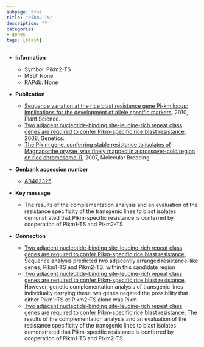 ```yaml
---
subpage: true
title: "Pikm2-TS"
description: ""
categories:
- genes
tags: [blast]
---
```


* **Information**  
    + Symbol: Pikm2-TS  
    + MSU: None  
    + RAPdb: None  

* **Publication**  
    + [Sequence variation at the rice blast resistance gene Pi-km locus: Implications for the development of allele specific markers](http://www.ncbi.nlm.nih.gov/pubmed?term=Sequence+variation+at+the+rice+blast+resistance+gene+Pi-km+locus:+Implications+for+the+development+of+allele+specific+markers%5BTitle%5D), 2010, Plant Science.
    + [Two adjacent nucleotide-binding site-leucine-rich repeat class genes are required to confer Pikm-specific rice blast resistance](http://www.ncbi.nlm.nih.gov/pubmed?term=Two+adjacent+nucleotide-binding+site-leucine-rich+repeat+class+genes+are+required+to+confer+Pikm-specific+rice+blast+resistance%5BTitle%5D), 2008, Genetics.
    + [The Pik m gene, conferring stable resistance to isolates of Magnaporthe oryzae, was finely mapped in a crossover-cold region on rice chromosome 11](http://www.ncbi.nlm.nih.gov/pubmed?term=The+Pik+m+gene,+conferring+stable+resistance+to+isolates+of+Magnaporthe+oryzae,+was+finely+mapped+in+a+crossover-cold+region+on+rice+chromosome+11%5BTitle%5D), 2007, Molecular Breeding.

* **Genbank accession number**  
    + [AB462325](http://www.ncbi.nlm.nih.gov/nuccore/AB462325)

* **Key message**  
    + The results of the complementation analysis and an evaluation of the resistance specificity of the transgenic lines to blast isolates demonstrated that Pikm-specific resistance is conferred by cooperation of Pikm1-TS and Pikm2-TS

* **Connection**  
    + [Two adjacent nucleotide-binding site-leucine-rich repeat class genes are required to confer Pikm-specific rice blast resistance](http://www.ncbi.nlm.nih.gov/pubmed?term=Two+adjacent+nucleotide-binding+site-leucine-rich+repeat+class+genes+are+required+to+confer+Pikm-specific+rice+blast+resistance%5BTitle%5D), Sequence analysis predicted two adjacently arranged resistance-like genes, Pikm1-TS and Pikm2-TS, within this candidate region
    + [Two adjacent nucleotide-binding site-leucine-rich repeat class genes are required to confer Pikm-specific rice blast resistance](http://www.ncbi.nlm.nih.gov/pubmed?term=Two+adjacent+nucleotide-binding+site-leucine-rich+repeat+class+genes+are+required+to+confer+Pikm-specific+rice+blast+resistance%5BTitle%5D), However, genetic complementation analysis of transgenic lines individually carrying these two genes negated the possibility that either Pikm1-TS or Pikm2-TS alone was Pikm
    + [Two adjacent nucleotide-binding site-leucine-rich repeat class genes are required to confer Pikm-specific rice blast resistance](http://www.ncbi.nlm.nih.gov/pubmed?term=Two+adjacent+nucleotide-binding+site-leucine-rich+repeat+class+genes+are+required+to+confer+Pikm-specific+rice+blast+resistance%5BTitle%5D), The results of the complementation analysis and an evaluation of the resistance specificity of the transgenic lines to blast isolates demonstrated that Pikm-specific resistance is conferred by cooperation of Pikm1-TS and Pikm2-TS



